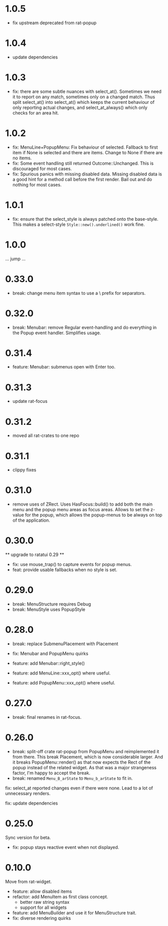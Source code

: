 # 1.0.5

* fix upstream deprecated from rat-popup

# 1.0.4

* update dependencies

# 1.0.3

* fix: there are some subtle nuances with select_at().
  Sometimes we need it to report on any match, sometimes only on a changed match.
  Thus split select_at() into select_at() which keeps the current behaviour
  of only reporting actual changes, and select_at_always() which only
  checks for an area hit.

# 1.0.2

* fix: MenuLine+PopupMenu: Fix behaviour of selected.
  Fallback to first item if None is selected and there are items.
  Change to None if there are no items.
* fix: Some event handling still returned Outcome::Unchanged.
  This is discouraged for most cases.
* fix: Spurious panics with missing disabled data.
  Missing disabled data is a good hint for a method call before the
  first render. Bail out and do nothing for most cases.

# 1.0.1

* fix: ensure that the select_style is always patched onto the
  base-style. This makes a select-style `Style::new().underlined()`
  work fine.

# 1.0.0

... jump ...

# 0.33.0

* break: change menu item syntax to use a \\ prefix for separators.

# 0.32.0

* break: Menubar: remove Regular event-handling and do everything
  in the Popup event handler. Simplifies usage.

# 0.31.4

* feature: Menubar: submenus open with Enter too.

# 0.31.3

* update rat-focus

# 0.31.2

* moved all rat-crates to one repo

# 0.31.1

* clippy fixes

# 0.31.0

* remove uses of ZRect.
  Uses HasFocus::build() to add both the main menu and the popup menu areas
  as focus areas. Allows to set the z-value for the popup, which allows
  the popup-menus to be always on top of the application.

# 0.30.0

** upgrade to ratatui 0.29 **

* fix: use mouse_trap() to capture events for popup menus.
* feat: provide usable fallbacks when no style is set.

# 0.29.0

* break: MenuStructure requires Debug
* break: MenuStyle uses PopupStyle

# 0.28.0

* break: replace SubmenuPlacement with Placement

* fix: Menubar and PopupMenu quirks

* feature: add Menubar::right_style()
* feature: add MenuLine::xxx_opt() where useful.
* feature: add PopupMenu::xxx_opt() where useful.

# 0.27.0

* break: final renames in rat-focus.

# 0.26.0

* break: split-off crate rat-popup from PopupMenu and
  reimplemented it from there. This break Placement, which is
  now considerable larger. And it breaks PopupMenu::render()
  as that now expects the Rect of the popup instead of the
  related widget.
  As that was a major strangeness factor, I'm happy to accept the break.
* break: renamed `Menu_B_arState` to `Menu_b_arState` to fit in.

fix: select_at reported changes even if there were none. Lead to
a lot of unnecessary renders.

fix: update dependencies

# 0.25.0

Sync version for beta.

* fix: popup stays reactive event when not displayed.

# 0.10.0

Move from rat-widget.

* feature: allow disabled items
* refactor: add MenuItem as first class concept.
    * better raw string syntax
    * support for all widgets
* feature: add MenuBuilder and use it for MenuStructure trait.
* fix: diverse rendering quirks